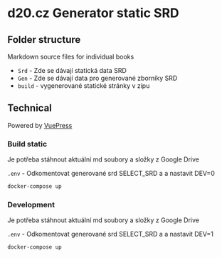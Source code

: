# d20.cz Generator static SRD 

## Folder structure

Markdown source files for individual books

- ```Srd``` - Zde se dávají statická data SRD
- ```Gen``` - Zde se dávají data pro generované zborníky SRD
- ```build``` - vygenerované statické stránky v zipu 


## Technical

Powered by [VuePress](https://vuepress.vuejs.org/)

### Build static 

Je potřeba stáhnout aktuální md soubory a složky z Google Drive

```.env``` -  Odkomentovat generované srd SELECT_SRD a a nastavit DEV=0

```bash
docker-compose up
```

### Development

Je potřeba stáhnout aktuální md soubory a složky z Google Drive

```.env``` -  Odkomentovat generované srd SELECT_SRD a a nastavit DEV=1

```bash
docker-compose up
```